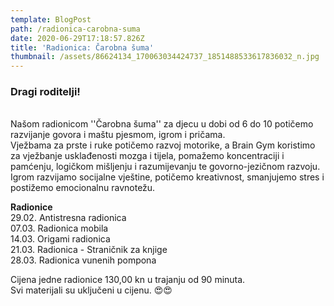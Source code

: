 ```yaml
---
template: BlogPost
path: /radionica-carobna-suma
date: 2020-06-29T17:18:57.826Z
title: 'Radionica: Čarobna šuma'
thumbnail: /assets/86624134_170063034424737_1851488533617836032_n.jpg
---
```

<!--StartFragment-->

### Dragi roditelji!

\
Našom radionicom ''Čarobna šuma'' za djecu u dobi od 6 do 10 potičemo razvijanje govora i maštu pjesmom, igrom i pričama.\
Vježbama za prste i ruke potičemo razvoj motorike, a Brain Gym koristimo za vježbanje usklađenosti mozga i tijela, pomažemo koncentraciji i pamćenju, logičkom mišljenju i razumijevanju te govorno-jezičnom razvoju. Igrom razvijamo socijalne vještine, potičemo kreativnost, smanjujemo stres i postižemo emocionalnu ravnotežu.

**Radionice**\
29.02. Antistresna radionica\
07.03. Radionica mobila\
14.03. Origami radionica\
21.03. Radionica - Straničnik za knjige\
28.03. Radionica vunenih pompona

Cijena jedne radionice 130,00 kn u trajanju od 90 minuta.\
Svi materijali su uključeni u cijenu. 😍😍

<!--EndFragment-->
